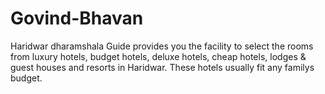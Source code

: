 # Govind-Bhavan
Haridwar dharamshala Guide provides you the facility to select the rooms from luxury hotels, budget hotels, deluxe hotels, cheap hotels, lodges &amp; guest houses and resorts in Haridwar. These hotels usually fit any familys budget. 
